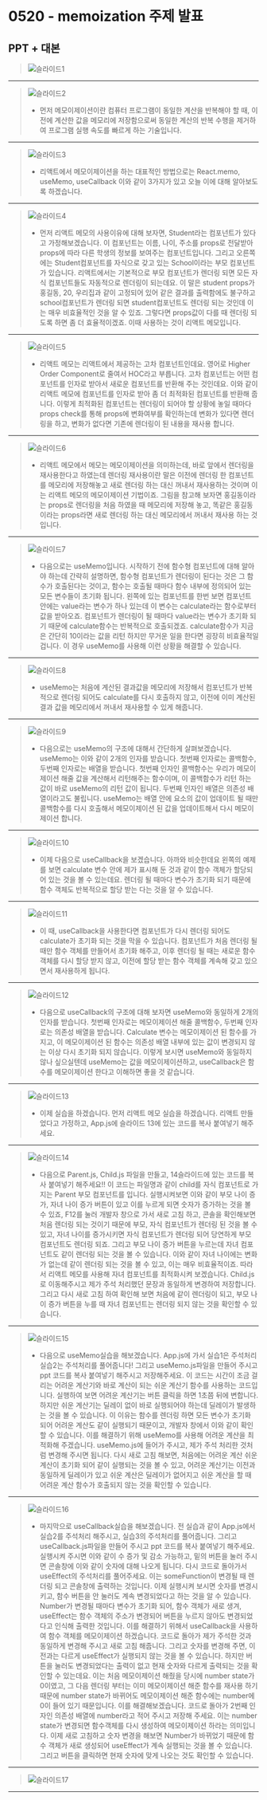 # 0520 - memoization 주제 발표
## PPT + 대본
> ![슬라이드1](https://github.com/22seul/React/assets/143988446/2650a8b2-2d66-46d1-bf43-becec3d4eaf8)
---
> ![슬라이드2](https://github.com/22seul/React/assets/143988446/37ddd179-7ea6-4eca-8d81-8c2366f323a8)
> * 먼저 메모이제이션이란 컴퓨터 프로그램이 동일한 계산을 반복해야 할 때, 이전에 계산한 값을 메모리에 저장함으로써 동일한 계산의 반복 수행을 제거하여 프로그램 실행 속도를 빠르게 하는 기술입니다.
---
> ![슬라이드3](https://github.com/22seul/React/assets/143988446/ad36f801-0987-4aff-ab0d-b14d43bd0ddd)
> * 리액트에서 메모이제이션을 하는 대표적인 방법으로는 React.memo, useMemo, useCallback 이와 같이 3가지가 있고 오늘 이에 대해 알아보도록 하겠습니다.
---
> ![슬라이드4](https://github.com/22seul/React/assets/143988446/f1c0b310-f6c8-454e-8344-cdb23d70b53b)
> * 먼저 리액트 메모의 사용이유에 대해 보자면, Student라는 컴포넌트가 있다고 가정해보겠습니다. 이 컴포넌트는 이름, 나이, 주소를 props로 전달받아 props에 따라 다른 학생의 정보를 보여주는 컴포넌트입니다. 그리고 오른쪽에는 Student컴포넌트를 자식으로 갖고 있는 School이라는 부모 컴포넌트가 있습니다.
리액트에서는 기본적으로 부모 컴포넌트가 렌더링 되면 모든 자식 컴포넌트들도 자동적으로 렌더링이 되는데요. 이 말은 student props가 홍길동, 20, 우리집과 같이 고정되어 있어 같은 결과를 출력함에도 불구하고 school컴포넌트가 렌더링 되면 student컴포넌트도 렌더링 되는 것인데 이는 매우 비효율적인 것을 알 수 있죠. 
그렇다면 props값이 다를 때 렌더링 되도록 하면 좀 더 효율적이겠죠. 이때 사용하는 것이 리액트 메모입니다.
---
> ![슬라이드5](https://github.com/22seul/React/assets/143988446/96b6a52b-cdfe-42e9-913d-e72d3af4b577)
> * 리액트 메모는 리액트에서 제공하는 고차 컴포넌트인데요. 영어로 Higher Order Component로 줄여서 HOC라고 부릅니다. 고차 컴포넌트는 어떤 컴포넌트를 인자로 받아서 새로운 컴포넌트를 반환해 주는 것인데요. 
이와 같이 리액트 메모에 컴포넌트를 인자로 받아 좀 더 최적화된 컴포넌트를 반환해 줍니다. 
이렇게 최적화된 컴포넌트는 렌더링이 되어야 할 상황에 놓일 때마다 props check를 통해 props에 변화여부를 확인하는데 변화가 있다면 렌더링을 하고, 변화가 없다면 기존에 렌더링이 된 내용을 재사용 합니다.
---
> ![슬라이드6](https://github.com/22seul/React/assets/143988446/8591daa5-8f00-4813-9052-08277247c3f3)
> * 리액트 메모에서 메모는 메모이제이션을 의미하는데, 바로 앞에서 렌더링을 재사용한다고 하였는데 렌더링 재사용이란 말은 이전에 렌더링 한 컴포넌트를 메모리에 저장해놓고 새로 렌더링 하는 대신 꺼내서 재사용하는 것이며 이는 리액트 메모의 메모이제이션 기법이죠.
그림을 참고해 보자면 홍길동이라는 props로 렌더링을 처음 하였을 때 메모리에 저장해 놓고, 똑같은 홍길동이라는 props라면 새로 렌더링 하는 대신 메모리에서 꺼내서 재사용 하는 것입니다.
---
> ![슬라이드7](https://github.com/22seul/React/assets/143988446/f3bc289f-330c-4a2a-ae41-9c4d9154470f)
> * 다음으로는 useMemo입니다. 시작하기 전에 함수형 컴포넌트에 대해 알아야 하는데 간략히 설명하면, 함수형 컴포넌트가 렌더링이 된다는 것은 그 함수가 호출된다는 것이고, 함수는 호출될 때마다 함수 내부에 정의되어 있는 모든 변수들이 초기화 됩니다.
왼쪽에 있는 컴포넌트를 한번 보면 컴포넌트 안에는 value라는 변수가 하나 있는데 이 변수는 calculate라는 함수로부터 값을 받아오죠.
컴포넌트가 렌더링이 될 때마다 value라는 변수가 초기화 되기 때문에 calculate함수는 반복적으로 호출되겠죠. calculate함수가 지금은 간단히 10이라는 값을 리턴 하지만 무거운 일을 한다면 굉장히 비효율적일 겁니다. 이 경우 useMemo를 사용해 이런 상황을 해결할 수 있습니다. 
---
> ![슬라이드8](https://github.com/22seul/React/assets/143988446/b66cd3ce-39bd-4338-aa25-6b60d4337f0e)
> * useMemo는 처음에 계산된 결과값을 메모리에 저장해서 컴포넌트가 반복적으로 렌더링 되어도 calculate를 다시 호출하지 않고, 이전에 이미 계산된 결과 값을 메모리에서 꺼내서 재사용할 수 있게 해줍니다.
---
> ![슬라이드9](https://github.com/22seul/React/assets/143988446/c1103d99-0646-4645-bd29-913af890a6a6)
> * 다음으로는 useMemo의 구조에 대해서 간단하게 살펴보겠습니다. useMemo는 이와 같이 2개의 인자를 받습니다. 첫번째 인자로는 콜백함수, 두번째 인자로는 배열을 받습니다.
첫번째 인자인 콜백함수는 우리가 메모이제이션 해줄 값을 계산해서 리턴해주는 함수이며, 이 콜백함수가 리턴 하는 값이 바로 useMemo의 리턴 값이 됩니다.
두번째 인자인 배열은 의존성 배열이라고도 불립니다. useMemo는 배열 안에 요소의 값이 업데이트 될 때만 콜백함수를 다시 호출해서 메모이제이션 된 값을 업데이트해서 다시 메모이제이션 합니다.
---
> ![슬라이드10](https://github.com/22seul/React/assets/143988446/80917e57-2e14-4af3-8eb9-2ee011f6cba5)
> * 이제 다음으로 useCallback을 보겠습니다. 아까와 비슷한데요 왼쪽의 예제를 보면 calculate 변수 안에 제가 표시해 둔 것과 같이 함수 객체가 할당되어 있는 것을 볼 수 있는데요.
렌더링 될 때마다 변수가 초기화 되기 때문에 함수 객체도 반복적으로 할당 받는 다는 것을 알 수 있습니다. 
---
> ![슬라이드11](https://github.com/22seul/React/assets/143988446/ee960567-9ac4-47e2-95bc-13f7748022bf)
> * 이 때, useCallback을 사용한다면 컴포넌트가 다시 렌더링 되어도 calculate가 초기화 되는 것을 막을 수 있습니다.
컴포넌트가 처음 렌더링 될 때만 함수 객체를 만들어서 초기화 해주고, 이후 렌더링 될 때는 새로운 함수 객체를 다시 할당 받지 않고, 이전에 할당 받는 함수 객체를 계속해 갖고 있으면서 재사용하게 됩니다.
---
> ![슬라이드12](https://github.com/22seul/React/assets/143988446/479e8337-9d6b-4542-bfba-b1acc23ff3dc)
> * 다음으로 useCallback의 구조에 대해 보자면 useMemo와 동일하게 2개의 인자를 받습니다. 첫번째 인자로는 메모이제이션 해줄 콜백함수, 두번째 인자로는 의존성 배열을 받습니다. Calculate 변수는 메모이제이션 된 함수를 가지고, 이 메모이제이션 된 함수는 의존성 배열 내부에 있는 값이 변경되지 않는 이상 다시 초기화 되지 않습니다. 이렇게 보시면 useMemo와 동일하지 않나 싶으실텐데 useMemo는 값을 메모이제이션하고, useCallback은 함수를 메모이제이션 한다고 이해하면 좋을 것 같습니다.
---
> ![슬라이드13](https://github.com/22seul/React/assets/143988446/81389116-fd7f-4663-b073-a6c75dd5f6ba)
> * 이제 실습을 하겠습니다. 먼저 리액트 메모 실습을 하겠습니다. 리액트 만들었다고 가정하고, App.js에 슬라이드 13에 있는 코드를 복사 붙여넣기 해주세요.
---
> ![슬라이드14](https://github.com/22seul/React/assets/143988446/51ebb926-6406-4ae2-9209-a3be77f428bd)
> * 다음으로 Parent.js, Child.js 파일을 만들고, 14슬라이드에 있는 코드를 복사 붙여넣기 해주세요!!
이 코드는 파일명과 같이 child를 자식 컴포넌트로 가지는 Parent 부모 컴포넌트를 입니다.
실행시켜보면 이와 같이 부모 나이 증가, 자녀 나이 증가 버튼이 있고 이를 누르게 되면 숫자가 증가하는 것을 볼 수 있죠, 
F12를 눌러 개발자 창으로 가서 새로 고침 하고, 콘솔을 확인해보면 처음 렌더링 되는 것이기 때문에 부모, 자식 컴포넌트가 렌더링 된 것을 볼 수 있고, 자녀 나이를 증가시키면 자식 컴포넌트가 렌더링 되어 당연하게 부모 컴포넌트도 렌더링 되죠. 
그리고 부모 나이 증가 버튼을 누르는데 자녀 컴포넌트도 같이 렌더링 되는 것을 볼 수 있습니다. 이와 같이 자녀 나이에는 변화가 없는데 같이 렌더링 되는 것을 볼 수 있고, 이는 매우 비효율적이죠.
따라서 리액트 메모를 사용해 자녀 컴포넌트를 최적화시켜 보겠습니다. Child.js로 이동해주시고 제가 주석 처리했던 문장과 동일하게 변경하여 저장합니다. 
그리고 다시 새로 고침 하여 확인해 보면 처음에 같이 렌더링이 되고, 부모 나이 증가 버튼을 누를 때 자녀 컴포넌트는 렌더링 되지 않는 것을 확인할 수 있습니다.
---
> ![슬라이드15](https://github.com/22seul/React/assets/143988446/ea9df588-5294-4105-b528-a54c3a9c50ab)
> * 다음으로 useMemo실습을 해보겠습니다. App.js에 가서 실습1은 주석처리 실습2는 주석처리를 풀어줍니다! 그리고 useMemo.js파일을 만들어 주시고 ppt 코드를 복사 붙여넣기 해주시고 저장해주세요.
이 코드는 시간이 조금 걸리는 어려운 계산기와 바로 계산이 되는 쉬운 계산기 함수를 사용하는 코드입니다.
실행하여 보면 어려운 계산기는 버튼 클릭을 하면 1초쯤 뒤에 변합니다. 하지만 쉬운 계산기는 딜레이 없이 바로 실행되어야 하는데 딜레이가 발생하는 것을 볼 수 있습니다. 이 이유는 함수를 렌더링 하면 모든 변수가 초기화 되어 어려운 계산도 같이 실행되기 때문이고, 개발자 창에서 이와 같이 확인할 수 있습니다.
이를 해결하기 위해 useMemo를 사용해 어려운 계산을 최적화해 주겠습니다. useMemo.js에 들어가 주시고, 제가 주석 처리한 것처럼 변경해 주시면 됩니다.
다시 새로 고침 해보면, 처음에는 어려운 계산 쉬운 계산이 초기화 되어 같이 실행되는 것을 볼 수 있고, 어려운 계산기는 이전과 동일하게 딜레이가 있고 쉬운 계산은 딜레이가 없어지고 쉬운 계산을 할 때 어려운 계산 함수가 호출되지 않는 것을 확인할 수 있습니다.
---
> ![슬라이드16](https://github.com/22seul/React/assets/143988446/5d3f17f8-5955-4cc9-a2ac-1fe8f7f89105)
> * 마지막으로 useCallback실습을 해보겠습니다. 전 실습과 같이 App.js에서 실습2를 주석처리 해주시고, 실습3의 주석처리를 풀어줍니다. 그리고 useCallback.js파일을 만들어 주시고 ppt 코드를 복사 붙여넣기 해주세요.
실행시켜 주시면 이와 같이 수 증가 및 감소 가능하고, 밑의 버튼을 눌러 주시면 콘솔창에 이와 같이 숫자에 대해 나오게 됩니다.
다시 코드로 돌아가서 useEffect의 주석처리를 풀어주세요. 이는 someFunction이 변경될 때 렌더링 되고 콘솔창에 출력하는 것입니다. 
이제 실행시켜 보시면 숫자를 변경시키고, 함수 버튼을 안 눌러도 계속 변경되었다고 하는 것을 알 수 있습니다. Number가 변경될 때마다 변수가 초기화 되어, 함수 객체가 새로 생겨, useEffect는 함수 객체의 주소가 변경되어 버튼을 누르지 않아도 변경되었다고 인식해 출력한 것입니다.
이를 해결하기 위해서 useCallback을 사용하여 함수 객체를 메모이제이션 하겠습니다. 코드로 돌아가 제가 주석한 것과 동일하게 변경해 주시고 새로 고침 해줍니다.
그리고 숫자를 변경해 주면, 이전과는 다르게 useEffect가 실행되지 않는 것을 볼 수 있습니다. 하지만 버튼을 눌러도 변경되었다는 출력이 없고 현재 숫자와 다르게 출력되는 것을 확인할 수 있는데요. 이는 처음 메모이제이션 해줬을 당시에 number state가 0이였고, 그 다음 렌더링 부터는 이미 메모이제이션 해준 함수를 재사용 하기 때문에 number state가 바뀌어도 메모이제이션 해준 함수에는 number에 0이 들어 있기 때문입니다.
이를 해결해보겠습니다. 코드로 돌아가 2번째 인자인 의존성 배열에 number라고 적어 주시고 저장해 주세요. 이는 number state가 변경되면 함수객체를 다시 생성하여 메모이제이션 하라는 의미입니다.
이제 새로 고침하고 숫자 변경을 해보면 Number가 바뀌었기 때문에 함수 객체가 새로 생성되어 useEffect가 계속 실행되는 것을 볼 수 있습니다. 그리고 버튼을 클릭하면 현재 숫자에 맞게 나오는 것도 확인할 수 있습니다.
---
> ![슬라이드17](https://github.com/22seul/React/assets/143988446/be734f21-19ec-42ad-9e5c-e172a73c6c34)
---
